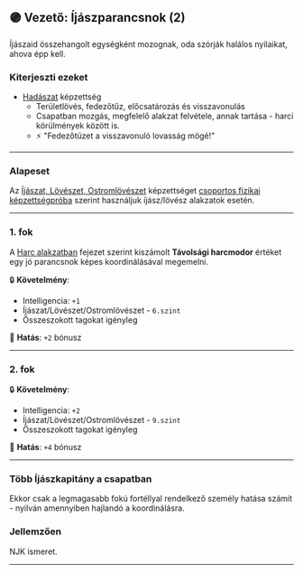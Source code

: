 ## 🟣 Vezető: Íjászparancsnok (2)

Íjászaid összehangolt egységként mozognak, oda szórják halálos nyilaikat, ahova épp kell.

### Kiterjeszti ezeket

- [Hadászat](../kepzettsegek.primer.altalanos/hadaszat.md) képzettség
    - Területlövés, fedezőtűz, előcsatározás és visszavonulás
    - Csapatban mozgás, megfelelő alakzat felvétele, annak tartása - harci körülmények között is.
    - ⚡ "Fedezőtüzet a visszavonuló lovasság mögé!"

---
### Alapeset

Az [Íjászat, Lövészet, Ostromlövészet](../kepzettsegek.primer.harci/tavolsagi_harcmodor.md) képzettséget [csoportos fizikai képzettségpróba](../030_07_01_csoportos_kepzettsegproba.md#️-1-csoportos-fizikai-képzettségpróba) szerint használjuk íjász/lövész alakzatok esetén.

---
### 1. fok

A [Harc alakzatban](app://obsidian.md/065_03_harc_alakzatban.md) fejezet szerint kiszámolt **Távolsági harcmodor** értéket egy jó parancsnok képes koordinálásával megemelni.

🔒 **Követelmény**:
- Intelligencia: `+1`
- Íjászat/Lövészet/Ostromlövészet - `6.szint`
- Összeszokott tagokat igényleg

🌟 **Hatás**: `+2` bónusz

---
### 2. fok

🔒 **Követelmény**:
- Intelligencia: `+2`
- Íjászat/Lövészet/Ostromlövészet - `9.szint`
- Összeszokott tagokat igényleg

🌟 **Hatás**: `+4` bónusz

---
### Több Íjászkapitány a csapatban

Ekkor csak a legmagasabb fokú fortéllyal rendelkező személy hatása számít - nyilván amennyiben hajlandó a koordinálásra.

### Jellemzően

NJK ismeret.

---
